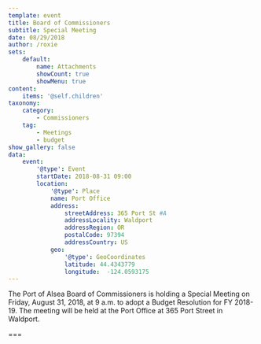 ```yaml
---
template: event
title: Board of Commissioners
subtitle: Special Meeting
date: 08/29/2018
author: /roxie
sets:
    default:
        name: Attachments
        showCount: true
        showMenu: true
content:
    items: '@self.children'
taxonomy:
    category: 
        - Commissioners
    tag: 
        - Meetings
        - budget
show_gallery: false
data:
    event:
        '@type': Event
        startDate: 2018-08-31 09:00
        location:
            '@type': Place
            name: Port Office
            address:
                streetAddress: 365 Port St #A
                addressLocality: Waldport
                addressRegion: OR
                postalCode: 97394
                addressCountry: US
            geo:
                '@type': GeoCoordinates
                latitude: 44.4343779
                longitude:  -124.0593175 
---
```


The Port of Alsea Board of Commissioners is holding a Special Meeting on Friday, August 31, 2018, at 9 a.m. to adopt a Budget Resolution for FY 2018-19. The meeting will be held at the Port Office at 365 Port Street in Waldport.

===


